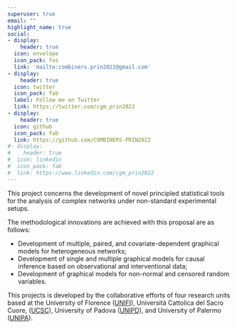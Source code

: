 ```yaml
---
superuser: true
email: ""
highlight_name: true
social:
- display:
    header: true
  icon: envelope
  icon_pack: fas
  link: 'mailto:combiners.prin2022@gmail.com'
- display:
    header: true
  icon: twitter
  icon_pack: fab
  label: Follow me on Twitter
  link: https://twitter.com/cgm_prin2022
- display:
    header: true
  icon: github
  icon_pack: fab
  link: https://github.com/COMBINERS-PRIN2022
#- display:
#    header: true
#  icon: linkedin
#  icon_pack: fab
#  link: https://www.linkedin.com/cgm_prin2022
---
```


This project concerns the development of novel principled statistical tools for the analysis of complex networks under non-standard experimental setups. 

The methodological innovations are achieved with this proposal are as follows:  
- Development of multiple, paired, and covariate-dependent graphical models for heterogeneous networks;
- Development of single and multiple graphical models for causal inference based on observational and interventional data; 
- Development of graphical models for non-normal and censored random variables. 

This projects is developed by the collaborative efforts of four research units based at the University of Florence ([UNIFI](https://www.unifi.it/changelang-eng.html)), Università Cattolica del Sacro Cuore, ([UCSC](https://www.unicatt.eu)), University of Padova ([UNIPD](https://www.unipd.it/en/)), and University of Palermo ([UNIPA](https://www.unipa.it/mobilita/en/)).







